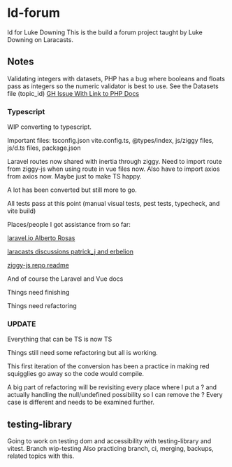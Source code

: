 # ld-forum
ld for Luke Downing
This is the build a forum project taught by Luke Downing on Laracasts.

## Notes
Validating integers with datasets, PHP has a bug where booleans and
floats pass as integers so the numeric validator is best to use.
See the Datasets file (topic_id)
[GH Issue With Link to PHP Docs](https://github.com/laravel/framework/issues/28685)

### Typescript
WIP converting to typescript.

Important files: tsconfig.json vite.config.ts, @types/index, js/ziggy files, js/d.ts files, package.json

Laravel routes now shared with inertia through ziggy. Need to import route from ziggy-js when using route in vue files now.
Also have to import axios from axios now. Maybe just to make TS happy.

A lot has been converted but still more to go. 

All tests pass at this point (manual visual tests, pest tests, typecheck, and vite build)

Places/people I got assistance from so far:

[laravel.io Alberto Rosas](https://laravel.io/articles/enhancing-laravel-and-inertiajs-with-typescript-and-vue-3s-composition-api-to-build-a-powerful-spa)

[laracasts discussions patrick_j and erbelion](https://laracasts.com/discuss/channels/javascript/how-to-strongly-type-inertiajs-usepage-hook)

[ziggy-js repo readme](https://github.com/tighten/ziggy)

And of course the Laravel and Vue docs

Things need finishing

Things need refactoring

### UPDATE

Everything that can be TS is now TS

Things still need some refactoring but all is working.

This first iteration of the conversion has been a practice in making red squigglies go away so the code would compile.

A big part of refactoring will be revisiting every place where I put a ? and actually handling the null/undefined
possibility so I can remove the ? Every case is different and needs to be examined further.

## testing-library

Going to work on testing dom and accessibility with testing-library and vitest.
Branch wip-testing
Also practicing branch, ci, merging, backups, related topics with this.
